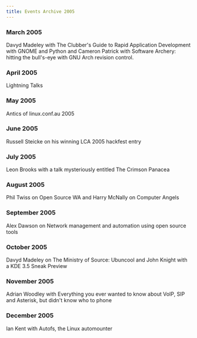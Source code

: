 ```yaml
---
title: Events Archive 2005
---
```


### **March 2005**
Davyd Madeley with The Clubber's Guide to Rapid Application Development with GNOME and Python and Cameron Patrick with Software Archery: hitting the bull's-eye with GNU Arch revision control.

### **April 2005**
Lightning Talks

### **May 2005**
Antics of linux.conf.au 2005

### **June 2005**
Russell Steicke on his winning LCA 2005 hackfest entry

### **July 2005**
Leon Brooks with a talk mysteriously entitled The Crimson Panacea

### **August 2005**
Phil Twiss on Open Source WA and Harry McNally on Computer Angels

### **September 2005**
Alex Dawson on Network management and automation using open source tools

### **October 2005**
Davyd Madeley on The Ministry of Source: Ubuncool and John Knight with a KDE 3.5 Sneak Preview

### **November 2005**
Adrian Woodley with Everything you ever wanted to know about VoIP, SIP and Asterisk, but didn't know who to phone

### **December 2005**
Ian Kent with Autofs, the Linux automounter
